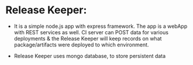 # Release Keeper:

* It is a simple node.js app with express framework. The app is a webApp with REST services as well. CI server can POST data for various deployments & the Release Keeper will keep records on what package/artifacts were deployed to which environment.

* Release Keeper uses mongo database, to store persistent data 

